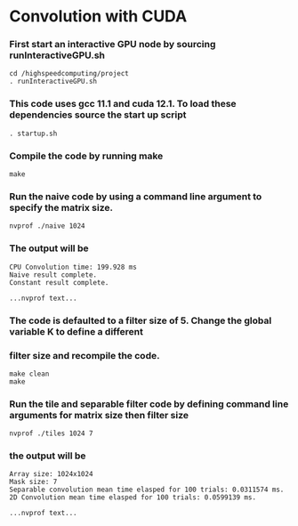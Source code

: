 # Convolution with CUDA

### First start an interactive GPU node by sourcing runInteractiveGPU.sh

```
cd /highspeedcomputing/project
. runInteractiveGPU.sh
```

### This code uses gcc 11.1 and cuda 12.1.  To load these dependencies source the start up script

```
. startup.sh
```

### Compile the code by running make

```
make
```

### Run the naive code by using a command line argument to specify the matrix size.


```
nvprof ./naive 1024
```

### The output will be
```
CPU Convolution time: 199.928 ms
Naive result complete.
Constant result complete.

...nvprof text...

```

### The code is defaulted to a filter size of 5.  Change the global variable K to define a different <br>
### filter size and recompile the code.

```
make clean
make
```

### Run the tile and separable filter code by defining command line arguments for matrix size then filter size

```
nvprof ./tiles 1024 7
```

### the output will be 

```
Array size: 1024x1024
Mask size: 7
Separable convolution mean time elasped for 100 trials: 0.0311574 ms.
2D Convolution mean time elasped for 100 trials: 0.0599139 ms.

...nvprof text...
```